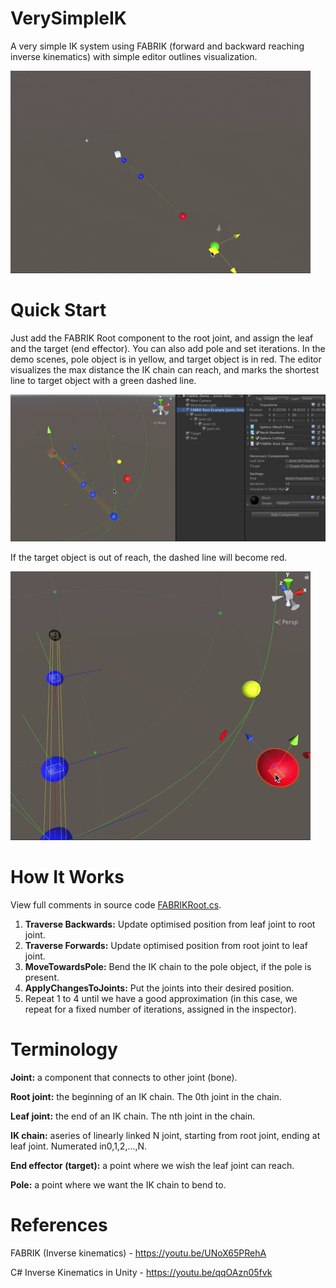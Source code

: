 # VerySimpleIK
A very simple IK system using FABRIK (forward and backward reaching inverse kinematics) with simple editor outlines visualization.

![alt text](https://github.com/arcsinxdx/VerySimpleIK/blob/master/ik1.gif)

# Quick Start
Just add the FABRIK Root component to the root joint, and assign the leaf and the target (end effector). You can also add pole and set iterations.
In the demo scenes, pole object is in yellow, and target object is in red. The editor visualizes the max distance the IK chain can reach, and marks the shortest line to target object with a green dashed line.

![alt text](https://github.com/arcsinxdx/VerySimpleIK/blob/master/slide-02.png)

If the target object is out of reach, the dashed line will become red.

![alt text](https://github.com/arcsinxdx/VerySimpleIK/blob/master/ik2.gif)

# How It Works
View full comments in source code [FABRIKRoot.cs](https://github.com/arcsinxdx/VerySimpleIK/blob/master/IKTest/FABRIKRoot.cs).
1. **Traverse Backwards:** Update optimised position from leaf joint to root joint.
2. **Traverse Forwards:** Update optimised position from root joint to leaf joint.
3. **MoveTowardsPole:** Bend the IK chain to the pole object, if the pole is present.
4. **ApplyChangesToJoints:** Put the joints into their desired position.
5. Repeat 1 to 4 until we have a good approximation (in this case, we repeat for a fixed number of iterations, assigned in the inspector).

# Terminology
**Joint:** a component that connects to other joint (bone).

**Root joint:** the beginning of an IK chain. The 0th joint in the chain. 

**Leaf joint:** the end of an IK chain. The nth joint in the chain.

**IK chain:** aseries of linearly linked N joint, starting from root joint, ending at leaf joint. Numerated in0,1,2,...,N.

**End effector (target):** a point where we wish the leaf joint can reach. 

**Pole:** a point where we want the IK chain to bend to.

# References
FABRIK (Inverse kinematics) - https://youtu.be/UNoX65PRehA

C# Inverse Kinematics in Unity - https://youtu.be/qqOAzn05fvk
